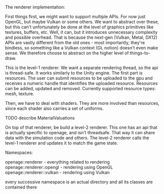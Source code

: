 The renderer implementation:



First things first, we might want to support multiple APIs. For now just OpenGL, but maybe Vulkan or some others.
We want to abstract over these, but this can't unfortunately be done at the level of graphics primitives like
textures, buffers, etc. Well, it can, but it introduces unnecessary complexity and possible overhead. That is because
the next-gen (Vulkan, Metal, DX12) APIs are vastly different from the old ones - most importantly, they're bindless,
so something like a Vulkan context (GL notion) doesn't even make sense. We therefore choose to abstract on the higher
level of things-to-draw.

This is the level-1 renderer. We want a separate rendering thread, so the api is thread-safe. It works similarly to
the Unity engine. The first part is resources. The user can submit resources to be uploaded to the gpu and receives
a numeric handle that identifies the uploaded resource. Resources can be added, updated and removed. Currently
supported resource types: mesh, texture.

Then, we have to deal with shaders. They are more involved than resources, since each shader also carries a set of
uniforms.

TODO describe MaterialValuations

On top of that renderer, be build a level-2 renderer. This one has an api that is actually specific to openage, and isn't
threadsafe. That way it can share data with the simulation code and others. The level-2 renderer calls the level-1 renderer
and updates it to match the game state.

Namespaces:

openage::renderer - everything related to rendering
openage::renderer::opengl - rendering using OpenGL
openage::renderer::vulkan - rendering using Vulkan

every successive namespace is an actual directory and all its classes are contained there


